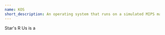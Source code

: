 ```yaml
---
name: KOS
short_description: An operating system that runs on a simulated MIPS machine and mimics the capabilities of Linux
---
```

Star's R Us is a 
